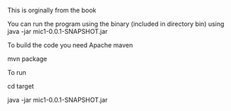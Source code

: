This is orginally from the book


You can run the program using the binary (included in directory bin) using java -jar mic1-0.0.1-SNAPSHOT.jar




To build the code
you need Apache maven

mvn package


To run 


cd target

java -jar mic1-0.0.1-SNAPSHOT.jar






